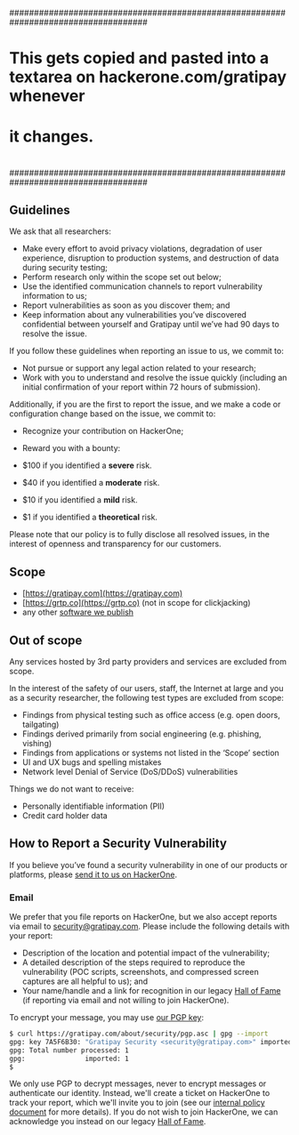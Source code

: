 ####################################################################################
#                                                                                  #
#   This gets copied and pasted into a textarea on hackerone.com/gratipay whenever #
#   it changes.                                                                    #
#                                                                                  #
####################################################################################


## Guidelines

We ask that all researchers:

*   Make every effort to avoid privacy violations, degradation of user experience, disruption to production systems, and destruction of data during security testing;
*   Perform research only within the scope set out below;
*   Use the identified communication channels to report vulnerability information to us;
*   Report vulnerabilities as soon as you discover them; and
*   Keep information about any vulnerabilities you’ve discovered confidential between yourself and Gratipay until we’ve had 90 days to resolve the issue.

If you follow these guidelines when reporting an issue to us, we commit to:

*   Not pursue or support any legal action related to your research;
*   Work with you to understand and resolve the issue quickly (including an initial confirmation of your report within 72 hours of submission).

Additionally, if you are the first to report the issue, and we make a code or configuration change based on the issue, we commit to:

*   Recognize your contribution on HackerOne;
*   Reward you with a bounty:

  * $100 if you identified a **severe** risk.
  * $40 if you identified a **moderate** risk.
  * $10 if you identified a **mild** risk.
  * $1 if you identified a **theoretical** risk.

Please note that our policy is to fully disclose all resolved issues, in the interest of openness and transparency for our customers.

## Scope

* [https://gratipay.com](https://gratipay.com)
* [https://grtp.co](https://grtp.co) (not in scope for clickjacking)
* any other [software we publish](https://github.com/gratipay)

## Out of scope

Any services hosted by 3rd party providers and services are excluded from scope.

In the interest of the safety of our users, staff, the Internet at large and you as a security researcher, the following test types are excluded from scope:

*   Findings from physical testing such as office access (e.g. open doors, tailgating)
*   Findings derived primarily from social engineering (e.g. phishing, vishing)
*   Findings from applications or systems not listed in the ‘Scope’ section
*   UI and UX bugs and spelling mistakes
*   Network level Denial of Service (DoS/DDoS) vulnerabilities

Things we do not want to receive:

*   Personally identifiable information (PII)
*   Credit card holder data

## How to Report a Security Vulnerability

If you believe you’ve found a security vulnerability in one of our products or platforms, please [send it to us on HackerOne](https://hackerone.com/gratipay/reports/new).

### Email

We prefer that you file reports on HackerOne, but we also accept reports via email to security@gratipay.com. Please include the following details with your report:

*   Description of the location and potential impact of the vulnerability;
*   A detailed description of the steps required to reproduce the vulnerability (POC scripts, screenshots, and compressed screen captures are all helpful to us); and
*   Your name/handle and a link for recognition in our legacy [Hall of Fame](https://gratipay.com/about/security/hall-of-fame) (if reporting via email and not willing to join HackerOne).

To encrypt your message, you may use [our PGP key](https://gratipay.com/about/security/pgp.asc):

```sh
$ curl https://gratipay.com/about/security/pgp.asc | gpg --import
gpg: key 7A5F6B30: "Gratipay Security <security@gratipay.com>" imported
gpg: Total number processed: 1
gpg:               imported: 1
$
```

We only use PGP to decrypt messages, never to encrypt messages or authenticate our identity. Instead, we'll create a ticket on HackerOne to track your report, which we'll invite you to join (see our [internal policy document](http://inside.gratipay.com/howto/handle-security-issues) for more details). If you do not wish to join HackerOne, we can acknowledge you instead on our legacy [Hall of Fame](https://gratipay.com/about/security/hall-of-fame).
